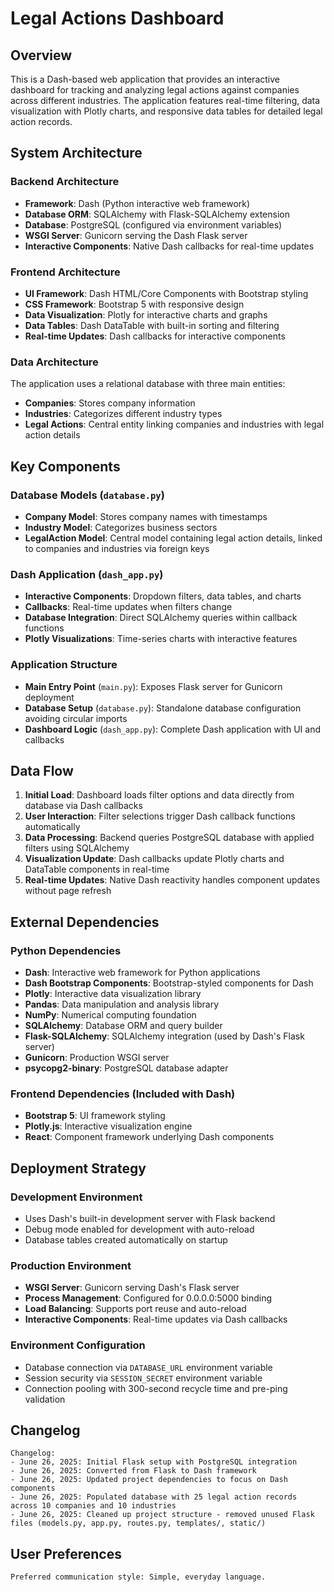 # Legal Actions Dashboard

## Overview

This is a Dash-based web application that provides an interactive dashboard for tracking and analyzing legal actions against companies across different industries. The application features real-time filtering, data visualization with Plotly charts, and responsive data tables for detailed legal action records.

## System Architecture

### Backend Architecture
- **Framework**: Dash (Python interactive web framework)
- **Database ORM**: SQLAlchemy with Flask-SQLAlchemy extension
- **Database**: PostgreSQL (configured via environment variables)
- **WSGI Server**: Gunicorn serving the Dash Flask server
- **Interactive Components**: Native Dash callbacks for real-time updates

### Frontend Architecture
- **UI Framework**: Dash HTML/Core Components with Bootstrap styling
- **CSS Framework**: Bootstrap 5 with responsive design
- **Data Visualization**: Plotly for interactive charts and graphs
- **Data Tables**: Dash DataTable with built-in sorting and filtering
- **Real-time Updates**: Dash callbacks for interactive components

### Data Architecture
The application uses a relational database with three main entities:
- **Companies**: Stores company information
- **Industries**: Categorizes different industry types  
- **Legal Actions**: Central entity linking companies and industries with legal action details

## Key Components

### Database Models (`database.py`)
- **Company Model**: Stores company names with timestamps
- **Industry Model**: Categorizes business sectors  
- **LegalAction Model**: Central model containing legal action details, linked to companies and industries via foreign keys

### Dash Application (`dash_app.py`)
- **Interactive Components**: Dropdown filters, data tables, and charts
- **Callbacks**: Real-time updates when filters change
- **Database Integration**: Direct SQLAlchemy queries within callback functions
- **Plotly Visualizations**: Time-series charts with interactive features

### Application Structure
- **Main Entry Point** (`main.py`): Exposes Flask server for Gunicorn deployment
- **Database Setup** (`database.py`): Standalone database configuration avoiding circular imports
- **Dashboard Logic** (`dash_app.py`): Complete Dash application with UI and callbacks

## Data Flow

1. **Initial Load**: Dashboard loads filter options and data directly from database via Dash callbacks
2. **User Interaction**: Filter selections trigger Dash callback functions automatically
3. **Data Processing**: Backend queries PostgreSQL database with applied filters using SQLAlchemy
4. **Visualization Update**: Dash callbacks update Plotly charts and DataTable components in real-time
5. **Real-time Updates**: Native Dash reactivity handles component updates without page refresh

## External Dependencies

### Python Dependencies
- **Dash**: Interactive web framework for Python applications
- **Dash Bootstrap Components**: Bootstrap-styled components for Dash
- **Plotly**: Interactive data visualization library
- **Pandas**: Data manipulation and analysis library
- **NumPy**: Numerical computing foundation
- **SQLAlchemy**: Database ORM and query builder
- **Flask-SQLAlchemy**: SQLAlchemy integration (used by Dash's Flask server)
- **Gunicorn**: Production WSGI server
- **psycopg2-binary**: PostgreSQL database adapter

### Frontend Dependencies (Included with Dash)
- **Bootstrap 5**: UI framework styling
- **Plotly.js**: Interactive visualization engine
- **React**: Component framework underlying Dash components

## Deployment Strategy

### Development Environment
- Uses Dash's built-in development server with Flask backend
- Debug mode enabled for development with auto-reload
- Database tables created automatically on startup

### Production Environment
- **WSGI Server**: Gunicorn serving Dash's Flask server
- **Process Management**: Configured for 0.0.0.0:5000 binding
- **Load Balancing**: Supports port reuse and auto-reload
- **Interactive Components**: Real-time updates via Dash callbacks

### Environment Configuration
- Database connection via `DATABASE_URL` environment variable
- Session security via `SESSION_SECRET` environment variable
- Connection pooling with 300-second recycle time and pre-ping validation

## Changelog

```
Changelog:
- June 26, 2025: Initial Flask setup with PostgreSQL integration
- June 26, 2025: Converted from Flask to Dash framework
- June 26, 2025: Updated project dependencies to focus on Dash components
- June 26, 2025: Populated database with 25 legal action records across 10 companies and 10 industries
- June 26, 2025: Cleaned up project structure - removed unused Flask files (models.py, app.py, routes.py, templates/, static/)
```

## User Preferences

```
Preferred communication style: Simple, everyday language.
```
